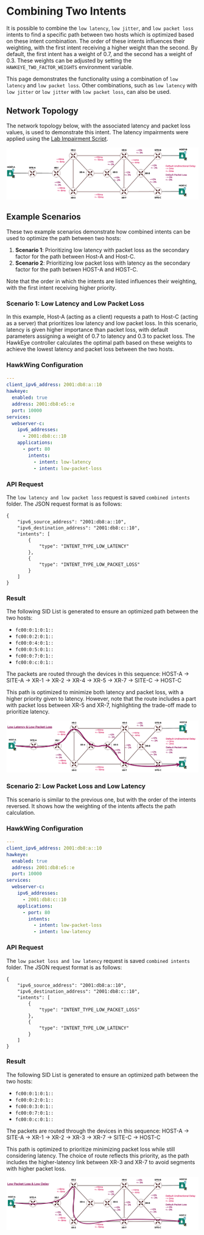 # Combining Two Intents
It is possible to combine the `low latency`, `low jitter`, and `low packet loss` intents to find a specific path between two hosts which is optimized based on these intent combination. The order of these intents influences their weighting, with the first intent receiving a higher weight than the second. By default, the first intent has a weight of 0.7, and the second has a weight of 0.3. These weights can be adjusted by setting the `HAWKEYE_TWO_FACTOR_WEIGHTS` environment variable.

This page demonstrates the functionality using a combination of `low latency` and `low packet loss`. Other combinations, such as `low latency` with `low jitter` or `low jitter` with `low packet loss`, can also be used.

## Network Topology

The network topology below, with the associated latency and packet loss values, is used to demonstrate this intent. The latency impairments were applied using the [Lab Impairment Script](https://github.com/hawkv6/network/blob/main/docs/network.md#lab-impairments-scripts).


![Hawkv6 Network with Latency and Packet Loss Impairments](../../images/hawkv6-network-packet-loss-delay.drawio.png)

## Example Scenarios

These two example scenarios demonstrate how combined intents can be used to optimize the path between two hosts:

1. **Scenario 1**: Prioritizing low latency with packet loss as the secondary factor for the path between Host-A and Host-C.
2. **Scenario 2**: Prioritizing low packet loss with latency as the secondary factor for the path betwen HOST-A and HOST-C.

Note that the order in which the intents are listed influences their weighting, with the first intent receiving higher priority.


### Scenario 1:  Low Latency and Low Packet Loss

In this example, Host-A (acting as a client) requests a path to Host-C (acting as a server) that prioritizes low latency and low packet loss. In this scenario, latency is given higher importance than packet loss, with default parameters assigning a weight of 0.7 to latency and 0.3 to packet loss. The HawkEye controller calculates the optimal path based on these weights to achieve the lowest latency and packet loss between the two hosts.


### HawkWing Configuration
```yaml
---
client_ipv6_address: 2001:db8:a::10
hawkeye:
  enabled: true
  address: 2001:db8:e5::e
  port: 10000
services:
  webserver-c:
    ipv6_addresses:
      - 2001:db8:c::10
    applications:
      - port: 80
        intents:
          - intent: low-latency
          - intent: low-packet-loss
```

### API Request
The `low latency and low packet loss` request is saved `combined intents` folder. The JSON request format is as follows:
```
{
    "ipv6_source_address": "2001:db8:a::10",
    "ipv6_destination_address": "2001:db8:c::10",
    "intents": [
        {
            "type": "INTENT_TYPE_LOW_LATENCY"
        },
        {
            "type": "INTENT_TYPE_LOW_PACKET_LOSS"
        }
    ]
}
```

### Result

The following SID List is generated to ensure an optimized path between the two hosts:

- `fc00:0:1:0:1::`
- `fc00:0:2:0:1::`
- `fc00:0:4:0:1::`
- `fc00:0:5:0:1::`
- `fc00:0:7:0:1::`
- `fc00:0:c:0:1::`

The packets are routed through the devices in this sequence:
HOST-A -> SITE-A -> XR-1 -> XR-2 -> XR-4 -> XR-5 -> XR-7 -> SITE-C -> HOST-C

This path is optimized to minimize both latency and packet loss, with a higher priority given to latency. However, note that the route includes a part with packet loss between XR-5 and XR-7, highlighting the trade-off made to prioritize latency.

![Low Latency and Low Packet Loss Path](../../images/hawkv6-low-latency-low-loss-intent.drawio.svg)


### Scenario 2: Low Packet Loss and Low Latency
This scenario is similar to the previous one, but with the order of the intents reversed. It shows how the weighting of the intents affects the path calculation.

### HawkWing Configuration
```yaml
---
client_ipv6_address: 2001:db8:a::10
hawkeye:
  enabled: true
  address: 2001:db8:e5::e
  port: 10000
services:
  webserver-c:
    ipv6_addresses:
      - 2001:db8:c::10
    applications:
      - port: 80
        intents:
          - intent: low-packet-loss
          - intent: low-latency
```

### API Request
The `low packet loss and low latency` request is saved `combined intents` folder. The JSON request format is as follows:
```
{
    "ipv6_source_address": "2001:db8:a::10",
    "ipv6_destination_address": "2001:db8:c::10",
    "intents": [
        {
            "type": "INTENT_TYPE_LOW_PACKET_LOSS"
        },
        {
            "type": "INTENT_TYPE_LOW_LATENCY"
        }
    ]
}
```

### Result

The following SID List is generated to ensure an optimized path between the two hosts:

- `fc00:0:1:0:1::`
- `fc00:0:2:0:1::`
- `fc00:0:3:0:1::`
- `fc00:0:7:0:1::`
- `fc00:0:c:0:1::`

The packets are routed through the devices in this sequence:
HOST-A -> SITE-A -> XR-1 -> XR-2 -> XR-3 -> XR-7 -> SITE-C -> HOST-C

This path is optimized to prioritize minimizing packet loss while still considering latency. The choice of route reflects this priority, as the path includes the higher-latency link between XR-3 and XR-7 to avoid segments with higher packet loss.

![Low Low Packet Loss and Low Latency Path](../../images/hawkv6-low-loss-low-latency-intent.drawio.svg)


